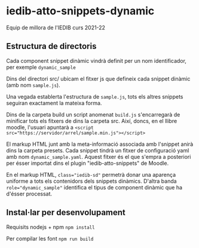 # iedib-atto-snippets-dynamic

Equip de millora de l'IEDIB curs 2021-22

## Estructura de directoris

Cada component snippet dinàmic vindrà definit per un nom identificador, per exemple `dynamic_sample`

Dins del directori src/ ubicam el fitxer js que defineix cada snippet dinàmic (amb nom `sample.js`).

Una vegada establerta l'estructura de `sample.js`, tots els altres snippets seguiran exactament la mateixa forma.

Dins de la carpeta build un script anomenat `build.js` s'encarregarà de minificar tots els fitxers de dins la carpeta src. Així, doncs, en el llibre moodle, l'usuari apuntarà a `<script src="https://servidor/arrel/sample.min.js"></script>`

El markup HTML junt amb la meta-informació associada amb l'snippet anirà dins la carpeta presets. Cada snippet tindrà un fitxer de configuració yaml amb nom `dynamic_sample.yaml`. Aquest fitxer és el que s'empra a posteriori per ésser importat dins el plugin "iedib-atto-snippets" de Moodle.

En el markup HTML, `class="iedib-sd"` permetrà donar una aparença uniforme a tots els contenidors dels snippets dinàmics. D'altra banda `role="dynamic_sample"` identifica el tipus de component dinàmic que ha d'ésser processat.

## Instal·lar per desenvolupament

Requisits nodejs + npm
`npm install`

Per compilar les font `npm run build`